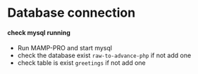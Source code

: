 # Database connection 

#### check mysql running 
* Run MAMP-PRO and start mysql 
* check the database exist `raw-to-advance-php` if not add one 
* check table is exist `greetings` if not add one 

